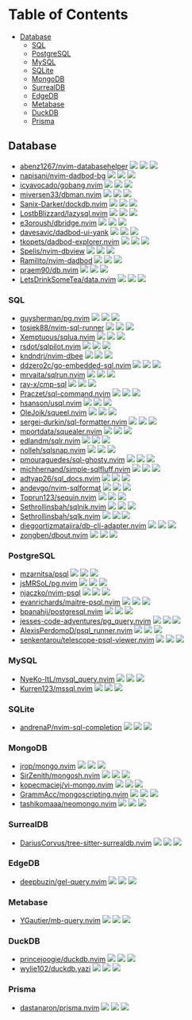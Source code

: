 # Table of Contents

<!-- toc -->

- [Database](#database)
  - [SQL](#sql)
  - [PostgreSQL](#postgresql)
  - [MySQL](#mysql)
  - [SQLite](#sqlite)
  - [MongoDB](#mongodb)
  - [SurrealDB](#surrealdb)
  - [EdgeDB](#edgedb)
  - [Metabase](#metabase)
  - [DuckDB](#duckdb)
  - [Prisma](#prisma)

<!-- tocstop -->

## Database

- [abenz1267/nvim-databasehelper](https://github.com/abenz1267/nvim-databasehelper) ![](https://img.shields.io/github/stars/abenz1267/nvim-databasehelper) ![](https://img.shields.io/github/last-commit/abenz1267/nvim-databasehelper) ![](https://img.shields.io/github/commit-activity/y/abenz1267/nvim-databasehelper)
- [napisani/nvim-dadbod-bg](https://github.com/napisani/nvim-dadbod-bg) ![](https://img.shields.io/github/stars/napisani/nvim-dadbod-bg) ![](https://img.shields.io/github/last-commit/napisani/nvim-dadbod-bg) ![](https://img.shields.io/github/commit-activity/y/napisani/nvim-dadbod-bg)
- [icyavocado/gobang.nvim](https://github.com/icyavocado/gobang.nvim) ![](https://img.shields.io/github/stars/icyavocado/gobang.nvim) ![](https://img.shields.io/github/last-commit/icyavocado/gobang.nvim) ![](https://img.shields.io/github/commit-activity/y/icyavocado/gobang.nvim)
- [miversen33/dbman.nvim](https://github.com/miversen33/dbman.nvim) ![](https://img.shields.io/github/stars/miversen33/dbman.nvim) ![](https://img.shields.io/github/last-commit/miversen33/dbman.nvim) ![](https://img.shields.io/github/commit-activity/y/miversen33/dbman.nvim)
- [Sanix-Darker/dockdb.nvim](https://github.com/Sanix-Darker/dockdb.nvim) ![](https://img.shields.io/github/stars/Sanix-Darker/dockdb.nvim) ![](https://img.shields.io/github/last-commit/Sanix-Darker/dockdb.nvim) ![](https://img.shields.io/github/commit-activity/y/Sanix-Darker/dockdb.nvim)
- [LostbBlizzard/lazysql.nvim](https://github.com/LostbBlizzard/lazysql.nvim) ![](https://img.shields.io/github/stars/LostbBlizzard/lazysql.nvim) ![](https://img.shields.io/github/last-commit/LostbBlizzard/lazysql.nvim) ![](https://img.shields.io/github/commit-activity/y/LostbBlizzard/lazysql.nvim)
- [e3oroush/dbridge.nvim](https://github.com/e3oroush/dbridge.nvim) ![](https://img.shields.io/github/stars/e3oroush/dbridge.nvim) ![](https://img.shields.io/github/last-commit/e3oroush/dbridge.nvim) ![](https://img.shields.io/github/commit-activity/y/e3oroush/dbridge.nvim)
- [davesavic/dadbod-ui-yank](https://github.com/davesavic/dadbod-ui-yank) ![](https://img.shields.io/github/stars/davesavic/dadbod-ui-yank) ![](https://img.shields.io/github/last-commit/davesavic/dadbod-ui-yank) ![](https://img.shields.io/github/commit-activity/y/davesavic/dadbod-ui-yank)
- [tkopets/dadbod-explorer.nvim](https://github.com/tkopets/dadbod-explorer.nvim) ![](https://img.shields.io/github/stars/tkopets/dadbod-explorer.nvim) ![](https://img.shields.io/github/last-commit/tkopets/dadbod-explorer.nvim) ![](https://img.shields.io/github/commit-activity/y/tkopets/dadbod-explorer.nvim)
- [Spelis/nvim-dbview](https://github.com/Spelis/nvim-dbview) ![](https://img.shields.io/github/stars/Spelis/nvim-dbview) ![](https://img.shields.io/github/last-commit/Spelis/nvim-dbview) ![](https://img.shields.io/github/commit-activity/y/Spelis/nvim-dbview)
- [Ramilito/nvim-dadbod](https://github.com/Ramilito/nvim-dadbod) ![](https://img.shields.io/github/stars/Ramilito/nvim-dadbod) ![](https://img.shields.io/github/last-commit/Ramilito/nvim-dadbod) ![](https://img.shields.io/github/commit-activity/y/Ramilito/nvim-dadbod)
- [praem90/db.nvim](https://github.com/praem90/db.nvim) ![](https://img.shields.io/github/stars/praem90/db.nvim) ![](https://img.shields.io/github/last-commit/praem90/db.nvim) ![](https://img.shields.io/github/commit-activity/y/praem90/db.nvim)
- [LetsDrinkSomeTea/data.nvim](https://github.com/LetsDrinkSomeTea/data.nvim) ![](https://img.shields.io/github/stars/LetsDrinkSomeTea/data.nvim) ![](https://img.shields.io/github/last-commit/LetsDrinkSomeTea/data.nvim) ![](https://img.shields.io/github/commit-activity/y/LetsDrinkSomeTea/data.nvim)

### SQL

- [guysherman/pg.nvim](https://github.com/guysherman/pg.nvim) ![](https://img.shields.io/github/stars/guysherman/pg.nvim) ![](https://img.shields.io/github/last-commit/guysherman/pg.nvim) ![](https://img.shields.io/github/commit-activity/y/guysherman/pg.nvim)
- [tosiek88/nvim-sql-runner](https://github.com/tosiek88/nvim-sql-runner) ![](https://img.shields.io/github/stars/tosiek88/nvim-sql-runner) ![](https://img.shields.io/github/last-commit/tosiek88/nvim-sql-runner) ![](https://img.shields.io/github/commit-activity/y/tosiek88/nvim-sql-runner)
- [Xemptuous/sqlua.nvim](https://github.com/Xemptuous/sqlua.nvim) ![](https://img.shields.io/github/stars/Xemptuous/sqlua.nvim) ![](https://img.shields.io/github/last-commit/Xemptuous/sqlua.nvim) ![](https://img.shields.io/github/commit-activity/y/Xemptuous/sqlua.nvim)
- [rsdot/sqlpilot.nvim](https://github.com/rsdot/sqlpilot.nvim) ![](https://img.shields.io/github/stars/rsdot/sqlpilot.nvim) ![](https://img.shields.io/github/last-commit/rsdot/sqlpilot.nvim) ![](https://img.shields.io/github/commit-activity/y/rsdot/sqlpilot.nvim)
- [kndndrj/nvim-dbee](https://github.com/kndndrj/nvim-dbee) ![](https://img.shields.io/github/stars/kndndrj/nvim-dbee) ![](https://img.shields.io/github/last-commit/kndndrj/nvim-dbee) ![](https://img.shields.io/github/commit-activity/y/kndndrj/nvim-dbee)
- [ddzero2c/go-embedded-sql.nvim](https://github.com/ddzero2c/go-embedded-sql.nvim) ![](https://img.shields.io/github/stars/ddzero2c/go-embedded-sql.nvim) ![](https://img.shields.io/github/last-commit/ddzero2c/go-embedded-sql.nvim) ![](https://img.shields.io/github/commit-activity/y/ddzero2c/go-embedded-sql.nvim)
- [mrvaita/sqlrun.nvim](https://github.com/mrvaita/sqlrun.nvim) ![](https://img.shields.io/github/stars/mrvaita/sqlrun.nvim) ![](https://img.shields.io/github/last-commit/mrvaita/sqlrun.nvim) ![](https://img.shields.io/github/commit-activity/y/mrvaita/sqlrun.nvim)
- [ray-x/cmp-sql](https://github.com/ray-x/cmp-sql) ![](https://img.shields.io/github/stars/ray-x/cmp-sql) ![](https://img.shields.io/github/last-commit/ray-x/cmp-sql) ![](https://img.shields.io/github/commit-activity/y/ray-x/cmp-sql)
- [Praczet/sql-command.nvim](https://github.com/Praczet/sql-command.nvim) ![](https://img.shields.io/github/stars/Praczet/sql-command.nvim) ![](https://img.shields.io/github/last-commit/Praczet/sql-command.nvim) ![](https://img.shields.io/github/commit-activity/y/Praczet/sql-command.nvim)
- [hsanson/usql.nvim](https://github.com/hsanson/usql.nvim) ![](https://img.shields.io/github/stars/hsanson/usql.nvim) ![](https://img.shields.io/github/last-commit/hsanson/usql.nvim) ![](https://img.shields.io/github/commit-activity/y/hsanson/usql.nvim)
- [OleJoik/squeel.nvim](https://github.com/OleJoik/squeel.nvim) ![](https://img.shields.io/github/stars/OleJoik/squeel.nvim) ![](https://img.shields.io/github/last-commit/OleJoik/squeel.nvim) ![](https://img.shields.io/github/commit-activity/y/OleJoik/squeel.nvim)
- [sergei-durkin/sql-formatter.nvim](https://github.com/sergei-durkin/sql-formatter.nvim) ![](https://img.shields.io/github/stars/sergei-durkin/sql-formatter.nvim) ![](https://img.shields.io/github/last-commit/sergei-durkin/sql-formatter.nvim) ![](https://img.shields.io/github/commit-activity/y/sergei-durkin/sql-formatter.nvim)
- [mportdata/squealer.nvim](https://github.com/mportdata/squealer.nvim) ![](https://img.shields.io/github/stars/mportdata/squealer.nvim) ![](https://img.shields.io/github/last-commit/mportdata/squealer.nvim) ![](https://img.shields.io/github/commit-activity/y/mportdata/squealer.nvim)
- [edlandm/sqlr.nvim](https://github.com/edlandm/sqlr.nvim) ![](https://img.shields.io/github/stars/edlandm/sqlr.nvim) ![](https://img.shields.io/github/last-commit/edlandm/sqlr.nvim) ![](https://img.shields.io/github/commit-activity/y/edlandm/sqlr.nvim)
- [nolleh/sqlsnap.nvim](https://github.com/nolleh/sqlsnap.nvim) ![](https://img.shields.io/github/stars/nolleh/sqlsnap.nvim) ![](https://img.shields.io/github/last-commit/nolleh/sqlsnap.nvim) ![](https://img.shields.io/github/commit-activity/y/nolleh/sqlsnap.nvim)
- [pmouraguedes/sql-ghosty.nvim](https://github.com/pmouraguedes/sql-ghosty.nvim) ![](https://img.shields.io/github/stars/pmouraguedes/sql-ghosty.nvim) ![](https://img.shields.io/github/last-commit/pmouraguedes/sql-ghosty.nvim) ![](https://img.shields.io/github/commit-activity/y/pmouraguedes/sql-ghosty.nvim)
- [michhernand/simple-sqlfluff.nvim](https://github.com/michhernand/simple-sqlfluff.nvim) ![](https://img.shields.io/github/stars/michhernand/simple-sqlfluff.nvim) ![](https://img.shields.io/github/last-commit/michhernand/simple-sqlfluff.nvim) ![](https://img.shields.io/github/commit-activity/y/michhernand/simple-sqlfluff.nvim)
- [adtyap26/sql_docs.nvim](https://github.com/adtyap26/sql_docs.nvim) ![](https://img.shields.io/github/stars/adtyap26/sql_docs.nvim) ![](https://img.shields.io/github/last-commit/adtyap26/sql_docs.nvim) ![](https://img.shields.io/github/commit-activity/y/adtyap26/sql_docs.nvim)
- [andevgo/nvim-sqlformat](https://github.com/andevgo/nvim-sqlformat) ![](https://img.shields.io/github/stars/andevgo/nvim-sqlformat) ![](https://img.shields.io/github/last-commit/andevgo/nvim-sqlformat) ![](https://img.shields.io/github/commit-activity/y/andevgo/nvim-sqlformat)
- [Toprun123/sequin.nvim](https://github.com/Toprun123/sequin.nvim) ![](https://img.shields.io/github/stars/Toprun123/sequin.nvim) ![](https://img.shields.io/github/last-commit/Toprun123/sequin.nvim) ![](https://img.shields.io/github/commit-activity/y/Toprun123/sequin.nvim)
- [Sethrollinsbah/sqlnik.nvim](https://github.com/Sethrollinsbah/sqlnik.nvim) ![](https://img.shields.io/github/stars/Sethrollinsbah/sqlnik.nvim) ![](https://img.shields.io/github/last-commit/Sethrollinsbah/sqlnik.nvim) ![](https://img.shields.io/github/commit-activity/y/Sethrollinsbah/sqlnik.nvim)
- [Sethrollinsbah/sqlk.nvim](https://github.com/Sethrollinsbah/sqlk.nvim) ![](https://img.shields.io/github/stars/Sethrollinsbah/sqlk.nvim) ![](https://img.shields.io/github/last-commit/Sethrollinsbah/sqlk.nvim) ![](https://img.shields.io/github/commit-activity/y/Sethrollinsbah/sqlk.nvim)
- [diegoortizmatajira/db-cli-adapter.nvim](https://github.com/diegoortizmatajira/db-cli-adapter.nvim) ![](https://img.shields.io/github/stars/diegoortizmatajira/db-cli-adapter.nvim) ![](https://img.shields.io/github/last-commit/diegoortizmatajira/db-cli-adapter.nvim) ![](https://img.shields.io/github/commit-activity/y/diegoortizmatajira/db-cli-adapter.nvim)
- [zongben/dbout.nvim](https://github.com/zongben/dbout.nvim) ![](https://img.shields.io/github/stars/zongben/dbout.nvim) ![](https://img.shields.io/github/last-commit/zongben/dbout.nvim) ![](https://img.shields.io/github/commit-activity/y/zongben/dbout.nvim)

### PostgreSQL

- [mzarnitsa/psql](https://github.com/mzarnitsa/psql) ![](https://img.shields.io/github/stars/mzarnitsa/psql) ![](https://img.shields.io/github/last-commit/mzarnitsa/psql) ![](https://img.shields.io/github/commit-activity/y/mzarnitsa/psql)
- [jsMRSoL/pg.nvim](https://github.com/jsMRSoL/pg.nvim) ![](https://img.shields.io/github/stars/jsMRSoL/pg.nvim) ![](https://img.shields.io/github/last-commit/jsMRSoL/pg.nvim) ![](https://img.shields.io/github/commit-activity/y/jsMRSoL/pg.nvim)
- [njaczko/nvim-psql](https://github.com/njaczko/nvim-psql) ![](https://img.shields.io/github/stars/njaczko/nvim-psql) ![](https://img.shields.io/github/last-commit/njaczko/nvim-psql) ![](https://img.shields.io/github/commit-activity/y/njaczko/nvim-psql)
- [evanrichards/maitre-psql.nvim](https://github.com/evanrichards/maitre-psql.nvim) ![](https://img.shields.io/github/stars/evanrichards/maitre-psql.nvim) ![](https://img.shields.io/github/last-commit/evanrichards/maitre-psql.nvim) ![](https://img.shields.io/github/commit-activity/y/evanrichards/maitre-psql.nvim)
- [bpanahij/postgresql.nvim](https://github.com/bpanahij/postgresql.nvim) ![](https://img.shields.io/github/stars/bpanahij/postgresql.nvim) ![](https://img.shields.io/github/last-commit/bpanahij/postgresql.nvim) ![](https://img.shields.io/github/commit-activity/y/bpanahij/postgresql.nvim)
- [jesses-code-adventures/pg_query.nvim](https://github.com/jesses-code-adventures/pg_query.nvim) ![](https://img.shields.io/github/stars/jesses-code-adventures/pg_query.nvim) ![](https://img.shields.io/github/last-commit/jesses-code-adventures/pg_query.nvim) ![](https://img.shields.io/github/commit-activity/y/jesses-code-adventures/pg_query.nvim)
- [AlexisPerdomoD/psql_runner.nvim](https://github.com/AlexisPerdomoD/psql_runner.nvim) ![](https://img.shields.io/github/stars/AlexisPerdomoD/psql_runner.nvim) ![](https://img.shields.io/github/last-commit/AlexisPerdomoD/psql_runner.nvim) ![](https://img.shields.io/github/commit-activity/y/AlexisPerdomoD/psql_runner.nvim)
- [senkentarou/telescope-psql-viewer.nvim](https://github.com/senkentarou/telescope-psql-viewer.nvim) ![](https://img.shields.io/github/stars/senkentarou/telescope-psql-viewer.nvim) ![](https://img.shields.io/github/last-commit/senkentarou/telescope-psql-viewer.nvim) ![](https://img.shields.io/github/commit-activity/y/senkentarou/telescope-psql-viewer.nvim)

### MySQL

- [NyeKo-ItL/mysql_query.nvim](https://github.com/NyeKo-ItL/mysql_query.nvim) ![](https://img.shields.io/github/stars/NyeKo-ItL/mysql_query.nvim) ![](https://img.shields.io/github/last-commit/NyeKo-ItL/mysql_query.nvim) ![](https://img.shields.io/github/commit-activity/y/NyeKo-ItL/mysql_query.nvim)
- [Kurren123/mssql.nvim](https://github.com/Kurren123/mssql.nvim) ![](https://img.shields.io/github/stars/Kurren123/mssql.nvim) ![](https://img.shields.io/github/last-commit/Kurren123/mssql.nvim) ![](https://img.shields.io/github/commit-activity/y/Kurren123/mssql.nvim)

### SQLite

- [andrenaP/nvim-sql-completion](https://github.com/andrenaP/nvim-sql-completion) ![](https://img.shields.io/github/stars/andrenaP/nvim-sql-completion) ![](https://img.shields.io/github/last-commit/andrenaP/nvim-sql-completion) ![](https://img.shields.io/github/commit-activity/y/andrenaP/nvim-sql-completion)

### MongoDB

- [jrop/mongo.nvim](https://github.com/jrop/mongo.nvim) ![](https://img.shields.io/github/stars/jrop/mongo.nvim) ![](https://img.shields.io/github/last-commit/jrop/mongo.nvim) ![](https://img.shields.io/github/commit-activity/y/jrop/mongo.nvim)
- [SirZenith/mongosh.nvim](https://github.com/SirZenith/mongosh.nvim) ![](https://img.shields.io/github/stars/SirZenith/mongosh.nvim) ![](https://img.shields.io/github/last-commit/SirZenith/mongosh.nvim) ![](https://img.shields.io/github/commit-activity/y/SirZenith/mongosh.nvim)
- [kopecmaciej/vi-mongo.nvim](https://github.com/kopecmaciej/vi-mongo.nvim) ![](https://img.shields.io/github/stars/kopecmaciej/vi-mongo.nvim) ![](https://img.shields.io/github/last-commit/kopecmaciej/vi-mongo.nvim) ![](https://img.shields.io/github/commit-activity/y/kopecmaciej/vi-mongo.nvim)
- [GrammAcc/mongoscripting.nvim](https://github.com/GrammAcc/mongoscripting.nvim) ![](https://img.shields.io/github/stars/GrammAcc/mongoscripting.nvim) ![](https://img.shields.io/github/last-commit/GrammAcc/mongoscripting.nvim) ![](https://img.shields.io/github/commit-activity/y/GrammAcc/mongoscripting.nvim)
- [tashikomaaa/neomongo.nvim](https://github.com/tashikomaaa/neomongo.nvim) ![](https://img.shields.io/github/stars/tashikomaaa/neomongo.nvim) ![](https://img.shields.io/github/last-commit/tashikomaaa/neomongo.nvim) ![](https://img.shields.io/github/commit-activity/y/tashikomaaa/neomongo.nvim)

### SurrealDB

- [DariusCorvus/tree-sitter-surrealdb.nvim](https://github.com/DariusCorvus/tree-sitter-surrealdb.nvim) ![](https://img.shields.io/github/stars/DariusCorvus/tree-sitter-surrealdb.nvim) ![](https://img.shields.io/github/last-commit/DariusCorvus/tree-sitter-surrealdb.nvim) ![](https://img.shields.io/github/commit-activity/y/DariusCorvus/tree-sitter-surrealdb.nvim)

### EdgeDB

- [deepbuzin/gel-query.nvim](https://github.com/deepbuzin/gel-query.nvim) ![](https://img.shields.io/github/stars/deepbuzin/gel-query.nvim) ![](https://img.shields.io/github/last-commit/deepbuzin/gel-query.nvim) ![](https://img.shields.io/github/commit-activity/y/deepbuzin/gel-query.nvim)

### Metabase

- [YGautier/mb-query.nvim](https://github.com/YGautier/mb-query.nvim) ![](https://img.shields.io/github/stars/YGautier/mb-query.nvim) ![](https://img.shields.io/github/last-commit/YGautier/mb-query.nvim) ![](https://img.shields.io/github/commit-activity/y/YGautier/mb-query.nvim)

### DuckDB

- [princejoogie/duckdb.nvim](https://github.com/princejoogie/duckdb.nvim) ![](https://img.shields.io/github/stars/princejoogie/duckdb.nvim) ![](https://img.shields.io/github/last-commit/princejoogie/duckdb.nvim) ![](https://img.shields.io/github/commit-activity/y/princejoogie/duckdb.nvim)
- [wylie102/duckdb.yazi](https://github.com/wylie102/duckdb.yazi) ![](https://img.shields.io/github/stars/wylie102/duckdb.yazi) ![](https://img.shields.io/github/last-commit/wylie102/duckdb.yazi) ![](https://img.shields.io/github/commit-activity/y/wylie102/duckdb.yazi)

### Prisma

- [dastanaron/prisma.nvim](https://github.com/dastanaron/prisma.nvim) ![](https://img.shields.io/github/stars/dastanaron/prisma.nvim) ![](https://img.shields.io/github/last-commit/dastanaron/prisma.nvim) ![](https://img.shields.io/github/commit-activity/y/dastanaron/prisma.nvim)
